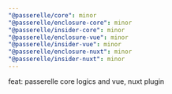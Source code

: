 ```yaml
---
"@passerelle/core": minor
"@passerelle/enclosure-core": minor
"@passerelle/insider-core": minor
"@passerelle/enclosure-vue": minor
"@passerelle/insider-vue": minor
"@passerelle/enclosure-nuxt": minor
"@passerelle/insider-nuxt": minor
---
```


feat: passerelle core logics and vue, nuxt plugin
